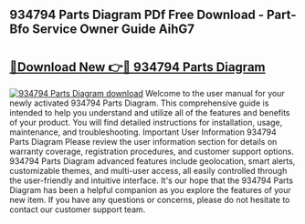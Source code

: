 ## 934794 Parts Diagram PDf Free Download - Part-Bfo Service Owner Guide AihG7

# <h2><a href="http://dfuehyr.blite.top/?on=934794+Parts+Diagram">🔗Download New 👉🔴 934794 Parts Diagram</a></h2>

[![934794 Parts Diagram download](https://i.imgur.com/lujVjoI.png)](http://dfuehyr.blite.top/?on=934794+Parts+Diagram)
Welcome to the user manual for your newly activated 934794 Parts Diagram. This comprehensive guide is intended to help you understand and utilize all of the features and benefits of your product. You will find detailed instructions for installation, usage, maintenance, and troubleshooting. Important User Information 934794 Parts Diagram Please review the user information section for details on warranty coverage, registration procedures, and customer support options. 934794 Parts Diagram advanced features include geolocation, smart alerts, customizable themes, and multi-user access, all easily controlled through the user-friendly and intuitive interface. It's our hope that the 934794 Parts Diagram has been a helpful companion as you explore the features of your new item. If you have any questions or concerns, please do not hesitate to contact our customer support team.
